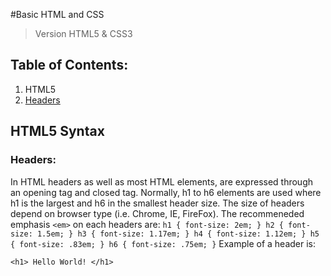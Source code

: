 #Basic HTML and CSS 
> Version HTML5 & CSS3 

## Table of Contents: 

1. HTML5
  1. [Headers](#headers)

## HTML5 Syntax
  
### Headers:

In HTML headers as well as most HTML elements, are expressed through an opening tag and closed tag. 
Normally, h1 to h6 elements are used where h1 is the largest and h6 in the smallest header size. The size of headers depend on browser type (i.e. Chrome, IE, FireFox). 
The recommeneded emphasis `<em>` on each headers are: 
`
h1 { font-size: 2em; }
h2 { font-size: 1.5em; }
h3 { font-size: 1.17em; }
h4 { font-size: 1.12em; }
h5 { font-size: .83em; }
h6 { font-size: .75em; }
`
Example of a header is: 

```
<h1> Hello World! </h1>
```
